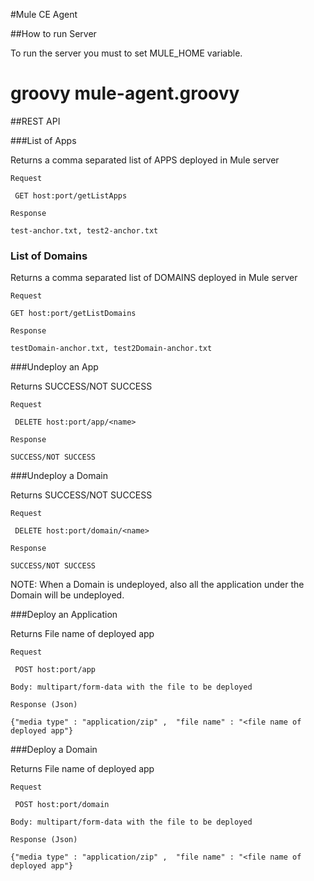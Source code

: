 #Mule CE Agent

##How to run Server

To run the server you must to set MULE_HOME variable.

# groovy mule-agent.groovy



##REST API

###List of Apps

Returns a comma separated list of APPS deployed in Mule server

    Request

     GET host:port/getListApps

    Response

    test-anchor.txt, test2-anchor.txt

### List of Domains

Returns a comma separated list of DOMAINS deployed in Mule server

    Request

    GET host:port/getListDomains

    Response

    testDomain-anchor.txt, test2Domain-anchor.txt

###Undeploy an App

Returns SUCCESS/NOT SUCCESS

    Request

     DELETE host:port/app/<name>

    Response

    SUCCESS/NOT SUCCESS

###Undeploy a Domain

Returns SUCCESS/NOT SUCCESS

    Request

     DELETE host:port/domain/<name>

    Response

    SUCCESS/NOT SUCCESS

NOTE: When a Domain is undeployed, also all the application under the Domain will be undeployed.

###Deploy an Application

Returns File name of deployed app

    Request

     POST host:port/app

    Body: multipart/form-data with the file to be deployed

    Response (Json)

    {"media type" : "application/zip" ,  "file name" : "<file name of deployed app"}

###Deploy a Domain

Returns File name of deployed app

    Request

     POST host:port/domain

    Body: multipart/form-data with the file to be deployed

    Response (Json)

    {"media type" : "application/zip" ,  "file name" : "<file name of deployed app"}
